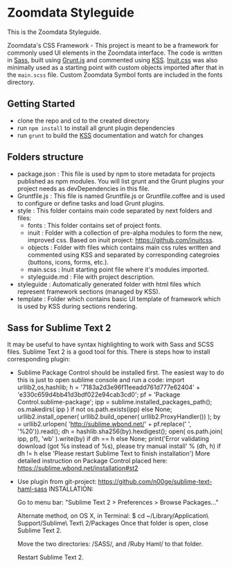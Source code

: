 <h1 class="kss-title kss-title-main"> Zoomdata Styleguide </h1>

This is the Zoomdata Styleguide.

Zoomdata's CSS Framework - This project is meant to be a framework for commonly used UI elements in the Zoomdata interface.
The code is written in [Sass](http://sass-lang.com/), built using [Grunt.js](http://gruntjs.com/) and commented using [KSS](http://warpspire.com/kss/). [Inuit.css](https://github.com/inuitcss) was also minimally used as a starting point with custom objects imported after that in the `main.scss` file. Custom Zoomdata Symbol fonts are included in the fonts directory.

## Getting Started
* clone the repo and cd to the created directory
* run `npm install` to install all grunt plugin dependencies
* run `grunt` to build the [KSS](http://warpspire.com/kss/) documentation and watch for changes

## Folders structure
* package.json : This file is used by npm to store metadata for projects published as npm modules. You will list grunt and the Grunt plugins your project needs as devDependencies in this file.
* Gruntfile.js : This file is named Gruntfile.js or Gruntfile.coffee and is used to configure or define tasks and 	load Grunt plugins.
* style : This folder contains main code separated by next folders and files:
	* fonts : This folder contains set of project fonts.
	* inuit : Folder with a collection of pre-alpha modules to form the new, improved css. Based on inuit project: https://github.com/inuitcss.
	* objects : Folder with files which contains main css rules written and commented using KSS and separated by corresponding categroies (buttons, icons, forms, etc.).
	* main.scss : Inuit starting point file where it's modules imported.
	* styleguide.md : File with project description.
* styleguide : Automatically generated folder with html files which represent framework sections (managed by KSS).
* template : Folder which contains basic UI template of framework which is used by KSS during sections rendering.

## Sass for Sublime Text 2
It may be useful to have syntax highlighting to work with Sass and SCSS files. Sublime Text 2 is a good tool for this. There is steps how to install corresponding plugin:
* Sublime Package Control should be installed first. The easiest way to do this is just to open sublime console and run a code:
	import urllib2,os,hashlib; h = '7183a2d3e96f11eeadd761d777e62404' + 'e330c659d4bb41d3bdf022e94cab3cd0'; pf = 'Package Control.sublime-package'; ipp = sublime.installed_packages_path(); os.makedirs( ipp ) if not os.path.exists(ipp) else None; urllib2.install_opener( urllib2.build_opener( urllib2.ProxyHandler()) ); by = urllib2.urlopen( 'http://sublime.wbond.net/' + pf.replace(' ', '%20')).read(); dh = hashlib.sha256(by).hexdigest(); open( os.path.join( ipp, pf), 'wb' ).write(by) if dh == h else None; print('Error validating download (got %s instead of %s), please try manual install' % (dh, h) if dh != h else 'Please restart Sublime Text to finish installation')
More detailed instruction on Package Control placed here: https://sublime.wbond.net/installation#st2	

* Use plugin from git-project: https://github.com/n00ge/sublime-text-haml-sass
	INSTALLATION:

	Go to menu bar: "Sublime Text 2 > Preferences > Browse Packages..."

	Alternate method, on OS X, in Terminal:
	$ cd ~/Library/Application\ Support/Sublime\ Text\ 2/Packages
	Once that folder is open, close Sublime Text 2.

	Move the two directories: /SASS/, and /Ruby Haml/ to that folder.

	Restart Sublime Text 2.
